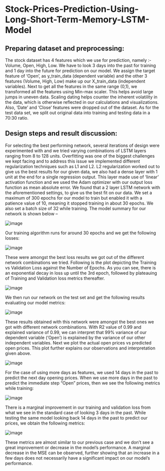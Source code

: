 # Stock-Prices-Prediction-Using-Long-Short-Term-Memory-LSTM-Model

## Preparing dataset and preprocessing:

The stock dataset has 4 features which we use for prediction, namely :- Volume, Open, High, Low. We have to look 3 days into the past for training and 1 day into the future for prediction on our model. We assign the target feature of ‘Open’, as y_train_data (dependent variable) and the other 3 features (Volume, High, Low) make up our X_train_data (independent variables). Next to get all the features in the same range (0,1), we transformed all the features using Min-max scaler. This helps avoid large jumps in uneven data. Scaling dating helps counter the inherent volatility in the data, which is otherwise reflected in our calculations and visualizations. Also, ‘Date’ and ‘Close’ features were dropped out of the dataset.
As for the test data set, we split out original data into training and testing data in a 70:30 ratio.

## Design steps and result discussion:

For selecting the best performing network, several iterations of design were experimented with and we tried varying combinations of LSTM layers ranging from 8 to 128 units. Overfitting was one of the biggest challenges we kept facing and to address this issue we implemented different regularization techniques such as L1 and L2. L2 regularization worked out to give us the best results for our given data, we also had a dense layer with 1 unit at the end for a single regression output. This layer made use of ‘linear’ activation function and we used the Adam optimizer with our output loss function as mean absolute error. We found that a 2 layer LSTM network with the aforementioned settings, to give us the best fit on our data. We set a maximum of 300 epochs for our model to train but enabled it with a patience value of 10, meaning it stopped training in about 30 epochs. We also set a batch size of 32 while training. The model summary for our network is shown below –

![image](https://user-images.githubusercontent.com/62597096/190698885-dff51d4c-f241-47ac-ae72-ce3256978646.png)


Our training algorithm runs for around 30 epochs and we get the following losses:

![image](https://user-images.githubusercontent.com/62597096/190698967-de1a5c98-58c2-4471-96f4-4986c8cb74ce.png)


These were amongst the best loss results we got out of the different network combinations we tried. Following is the plot depicting the Training vs Validation Loss against the Number of Epochs. As you can see, there is an exponential decay in loss up until the 3rd epoch, followed by plateauing of Training and Validation loss metrics thereafter.

![image](https://user-images.githubusercontent.com/62597096/190699474-19c85a61-9319-4ead-ae3a-9e5f5ed84609.png)

We then run our network on the test set and get the following results evaluating our model metrics:

![image](https://user-images.githubusercontent.com/62597096/190699587-e5832793-39ad-45cd-bcfc-9fab32f8c64b.png)


These results obtained with this network were amongst the best ones we got with different network combinations. With R2 value of 0.99 and explained variance of 0.99, we can interpret that 99% variance of our dependent variable (‘Open’) is explained by the variance of our other independent variables.
Next we plot the actual open prices vs predicted open prices. This plot further explains our observations and interpretation given above.

![image](https://user-images.githubusercontent.com/62597096/190700106-4064e27b-d4e0-46e8-a6f8-b496ffb47cfd.png)


For the case of using more days as features, we used 14 days in the past to predict the next day opening prices.
When we use more days in the past to predict the immediate step “Open” prices, then we see the following metrics while training:

![image](https://user-images.githubusercontent.com/62597096/190700414-82173708-e397-4668-a06c-ea1964bb0f3a.png)

There is a marginal improvement in our training and validation loss from what we see in the standard case of looking 3 days in the past.
While testing the same model looking back 14 days in the past to predict our prices, we obtain the following metrics:

![image](https://user-images.githubusercontent.com/62597096/190700507-cb5d2caf-956c-41a3-8bee-3401499a19ed.png)

These metrics are almost similar to our previous case and we don’t see a great improvement or decrease in the model’s performance. A marginal decrease in the MSE can be observed, further showing that an increase in a few days does not necessarily have a significant impact on our model’s performance.
